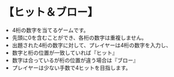 【ヒット＆ブロー】
================

* 4桁の数字を当てるゲームです。
* 先頭に0を含むことができ、各桁の数字は重複しません。
* 出題された4桁の数字に対して、プレイヤーは4桁の数字を入力し、
* 数字と桁の位置が一致していれば『ヒット』
* 数字は合っているが桁の位置が違う場合は『ブロー』
* プレイヤーは少ない手数で4ヒットを目指します。
